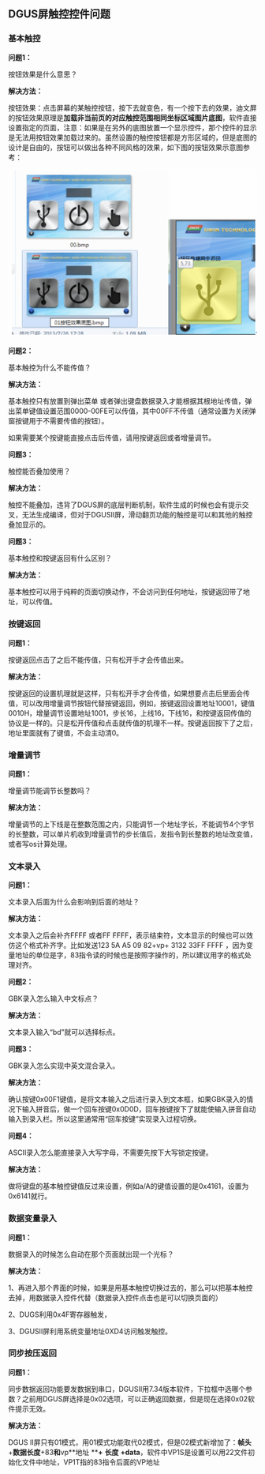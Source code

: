 ## DGUS屏触控控件问题

### **基本触控**

**问题1：**

按钮效果是什么意思？

**解决方法：**

按钮效果：点击屏幕的某触控按钮，按下去就变色，有一个按下去的效果，迪文屏的按钮效果原理是**加载非当前页的对应触控范围相同坐标区域图片底图**，软件直接设置指定的页面，注意：如果是在另外的底图放置一个显示控件，那个控件的显示是无法用按钮效果加载过来的。虽然设置的触控按钮都是方形区域的，但是底图的设计是自由的，按钮可以做出各种不同风格的效果，如下图的按钮效果示意图参考： 

![image-20190429161931382](../../images/image-20190429161931382.png)

**问题2：**

基本触控为什么不能传值？

**解决方法：**

基本触控只有放置到弹出菜单 或者弹出键盘数据录入才能根据其根地址传值，弹出菜单键值设置范围0000-00FE可以传值，其中00FF不传值（通常设置为关闭弹窗按键用于不需要传值的按钮）。

如果需要某个按键能直接点击后传值，请用按键返回或者增量调节。

 

**问题3：**

 触控能否叠加使用？

**解决方法：**

触控不能叠加，违背了DGUS屏的底层判断机制，软件生成的时候也会有提示交叉，无法生成编译，但对于DGUSII屏，滑动翻页功能的触控是可以和其他的触控叠加显示的。

 

 

 

**问题3：**

基本触控和按键返回有什么区别？

**解决方法：**

基本触控可以用于纯粹的页面切换动作，不会访问到任何地址，按键返回带了地址，可以传值。

 

### **按键返回**

**问题1：**

按键返回点击了之后不能传值，只有松开手才会传值出来。

**解决方法：**

按键返回的设置机理就是这样，只有松开手才会传值，如果想要点击后里面会传值，可以改用增量调节按钮代替按键返回，例如，按键返回设置地址10001，键值0010H，增量调节设置地址1001，步长16，上线16，下线16，和按键返回传值的协议是一样的。只是松开传值和点击就传值的机理不一样。按键返回按下了之后，地址里面就有了键值，不会主动清0。

 

### **增量调节**

**问题1：**

增量调节能调节长整数吗？

**解决方法：**

增量调节的上下线是在整数范围之内，只能调节一个地址字长，不能调节4个字节的长整数，可以单片机收到增量调节的步长值后，发指令到长整数的地址改变值，或者写os计算处理。

 

### **文本录入**

**问题1：**

文本录入后面为什么会影响到后面的地址？

**解决方法：**

文本录入之后会补齐FFFF 或者FF FFFF，表示结束符，文本显示的时候也可以效仿这个格式补齐字。比如发送123  5A A5 09 82+vp+ 3132 33FF FFFF ，因为变量地址的单位是字，83指令读的时候也是按照字操作的，所以建议用字的格式处理对齐。

 

**问题2：**

GBK录入怎么输入中文标点？

**解决方法：**

文本录入输入“bd”就可以选择标点。

 

**问题3：**

GBK录入怎么实现中英文混合录入。

**解决方法：**

确认按键0x00F1键值，是将文本输入之后进行录入到文本框，如果GBK录入的情况下输入拼音后，做一个回车按键0x0D0D，回车按键按下了就能使输入拼音自动输入到录入栏。所以这里通常用“回车按键”实现录入过程切换。

 

**问题4：**

ASCII录入怎么能直接录入大写字母，不需要先按下大写锁定按键。

**解决方法：**

做将键盘的基本触控键值反过来设置，例如a/A的键值设置的是0x4161，设置为0x6141就行。

 

### **数据变量录入**

**问题1：**

数据录入的时候怎么自动在那个页面就出现一个光标？

**解决方法：**

1、再进入那个界面的时候，如果是用基本触控切换过去的，那么可以把基本触控去掉，用数据录入控件代替（数据录入控件点击也是可以切换页面的）

2、DUGS利用0x4F寄存器触发，

3、DGUSII屏利用系统变量地址0XD4访问触发触控。

 

### **同步按压返回**

**问题1：**

同步数据返回功能要发数据到串口，DGUSII用7.34版本软件，下拉框中选哪个参数？之前用DGUS屏选择是0x02选项，可以正确返回数据，但是现在选择0x02软件提示无效。

**解决方法：**

DGUS II屏只有01模式，用01模式功能取代02模式，但是02模式新增加了：**帧头**+**数据长度**+83**和**vp**地址 ****+** **长度** **+data**，软件中VP1S是设置可以用22文件初始化文件中地址，VP1T指的83指令后面的VP地址 